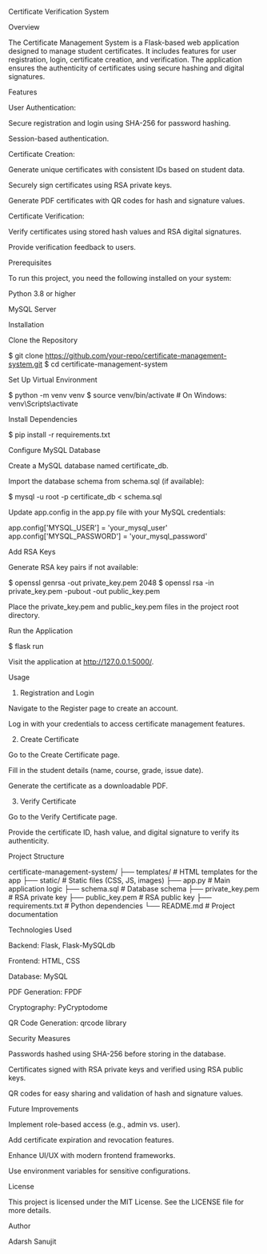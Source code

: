 Certificate Verification System

Overview

The Certificate Management System is a Flask-based web application designed to manage student certificates. It includes features for user registration, login, certificate creation, and verification. The application ensures the authenticity of certificates using secure hashing and digital signatures.

Features

User Authentication:

Secure registration and login using SHA-256 for password hashing.

Session-based authentication.

Certificate Creation:

Generate unique certificates with consistent IDs based on student data.

Securely sign certificates using RSA private keys.

Generate PDF certificates with QR codes for hash and signature values.

Certificate Verification:

Verify certificates using stored hash values and RSA digital signatures.

Provide verification feedback to users.

Prerequisites

To run this project, you need the following installed on your system:

Python 3.8 or higher

MySQL Server

Installation

Clone the Repository

$ git clone https://github.com/your-repo/certificate-management-system.git
$ cd certificate-management-system

Set Up Virtual Environment

$ python -m venv venv
$ source venv/bin/activate   # On Windows: venv\Scripts\activate

Install Dependencies

$ pip install -r requirements.txt

Configure MySQL Database

Create a MySQL database named certificate_db.

Import the database schema from schema.sql (if available):

$ mysql -u root -p certificate_db < schema.sql

Update app.config in the app.py file with your MySQL credentials:

app.config['MYSQL_USER'] = 'your_mysql_user'
app.config['MYSQL_PASSWORD'] = 'your_mysql_password'

Add RSA Keys

Generate RSA key pairs if not available:

$ openssl genrsa -out private_key.pem 2048
$ openssl rsa -in private_key.pem -pubout -out public_key.pem

Place the private_key.pem and public_key.pem files in the project root directory.

Run the Application

$ flask run

Visit the application at http://127.0.0.1:5000/.

Usage

1. Registration and Login

Navigate to the Register page to create an account.

Log in with your credentials to access certificate management features.

2. Create Certificate

Go to the Create Certificate page.

Fill in the student details (name, course, grade, issue date).

Generate the certificate as a downloadable PDF.

3. Verify Certificate

Go to the Verify Certificate page.

Provide the certificate ID, hash value, and digital signature to verify its authenticity.

Project Structure

certificate-management-system/
├── templates/                # HTML templates for the app
├── static/                   # Static files (CSS, JS, images)
├── app.py                    # Main application logic
├── schema.sql                # Database schema
├── private_key.pem           # RSA private key
├── public_key.pem            # RSA public key
├── requirements.txt          # Python dependencies
└── README.md                 # Project documentation

Technologies Used

Backend: Flask, Flask-MySQLdb

Frontend: HTML, CSS

Database: MySQL

PDF Generation: FPDF

Cryptography: PyCryptodome

QR Code Generation: qrcode library

Security Measures

Passwords hashed using SHA-256 before storing in the database.

Certificates signed with RSA private keys and verified using RSA public keys.

QR codes for easy sharing and validation of hash and signature values.

Future Improvements

Implement role-based access (e.g., admin vs. user).

Add certificate expiration and revocation features.

Enhance UI/UX with modern frontend frameworks.

Use environment variables for sensitive configurations.

License

This project is licensed under the MIT License. See the LICENSE file for more details.

Author

Adarsh Sanujit

